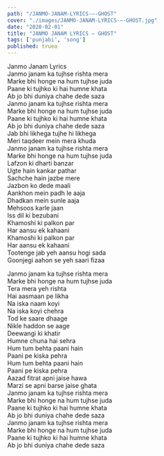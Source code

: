 ```yaml
---
path: "/JANMO-JANAM-LYRICS-–-GHOST"
cover: "./images/JANMO-JANAM-LYRICS-–-GHOST.jpg"
date: "2020-02-01"
title: "JANMO JANAM LYRICS – GHOST"
tags: ['punjabi', 'song']
published: truea
---
```

  
Janmo Janam Lyrics  
Janmo janam ka tujhse rishta mera  
Marke bhi honge na hum tujhse juda  
Paane ki tujhko ki hai humne khata  
Ab jo bhi duniya chahe dede saza  
Janmo janam ka tujhse rishta mera  
Marke bhi honge na hum tujhse juda  
Paane ki tujhko ki hai humne khata  
Ab jo bhi duniya chahe dede saza  
Jab bhi likhega tujhe hi likhega  
Meri taqdeer mein mera khuda  
Janmo janam ka tujhse rishta mera  
Marke bhi honge na hum tujhse juda  
Lafzon ki dharti banzar  
Ugte hain kankar pathar  
Sachche hain jazbe mere  
Jazbon ko dede maali  
Aankhon mein padh le aaja  
Dhadkan mein sunle aaja  
Mehsoos karle jaan  
Iss dil ki bezubani  
Khamoshi ki palkon par  
Har aansu ek kahaani  
Khamoshi ki palkon par  
Har aansu ek kahaani  
Tootenge jab yeh aansu hogi sada  
Goonjegi aahon se yeh saari fizaa  
  
  
  
  
  
  
Janmo janam ka tujhse rishta mera  
Marke bhi honge na hum tujhse juda  
Tera mera yeh rishta  
Hai aasmaan pe likha  
Na iska naam koyi  
Na iska koyi chehra  
Tod ke saare dhaage  
Nikle haddon se aage  
Deewangi ki khatir  
Humne chuna hai sehra  
Hum tum behta paani hain  
Paani pe kiska pehra  
Hum tum behta paani hain  
Paani pe kiska pehra  
Aazad fitrat apni jaise hawa  
Marzi se apni barse jaise ghata  
Janmo janam ka tujhse rishta mera  
Marke bhi honge na hum tujhse juda  
Paane ki tujhko ki hai humne khata  
Ab jo bhi duniya chahe dede saza  
Janmo janam ka tujhse rishta mera  
Marke bhi honge na hum tujhse juda  
Paane ki tujhko ki hai humne khata  
Ab jo bhi duniya chahe dede saza  
